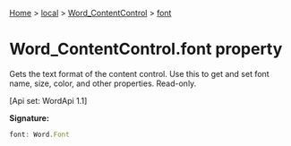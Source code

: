 [Home](./index) &gt; [local](local.md) &gt; [Word\_ContentControl](local.word_contentcontrol.md) &gt; [font](local.word_contentcontrol.font.md)

# Word\_ContentControl.font property

Gets the text format of the content control. Use this to get and set font name, size, color, and other properties. Read-only. 

 \[Api set: WordApi 1.1\]

**Signature:**
```javascript
font: Word.Font
```
